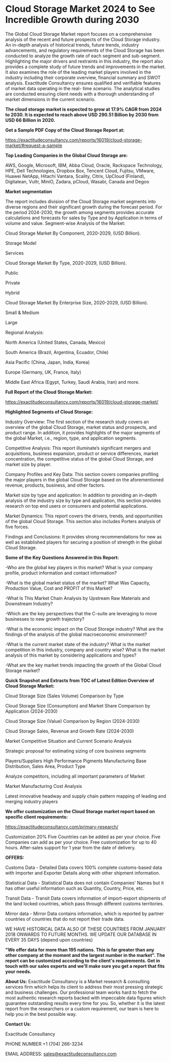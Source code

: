 # Cloud Storage Market 2024 to See Incredible Growth during 2030

The Global Cloud Storage Market report focuses on a comprehensive analysis of the recent and future prospects of the Cloud Storage industry. An in-depth analysis of historical trends, future trends, industry advancements, and regulatory requirements of the Cloud Storage has been conducted to analyze the growth rate of each segment and sub-segment. Highlighting the major drivers and restraints in this industry, the report also provides a complete study of future trends and improvements in the market. It also examines the role of the leading market players involved in the industry including their corporate overview, financial summary and SWOT analysis. Exactitude Consultancy ensures qualified and verifiable features of market data operating in the real- time scenario. The analytical studies are conducted ensuring client needs with a thorough understanding of market dimensions in the current scenario.

**The cloud storage market is expected to grow at 17.9% CAGR from 2024 to 2030. It is expected to reach above USD 290.51 Billion by 2030 from USD 66 Billion in 2020.**

**Get a Sample PDF Copy of the Cloud Storage Report at:**

https://exactitudeconsultancy.com/reports/16019/cloud-storage-market/#request-a-sample

**Top Leading Companies in the Global Cloud Storage are:**

AWS, Google, Microsoft, IBM, Abba Cloud, Oracle, Rackspace Technology, HPE, Dell Technologies, Dropbox Box, Tencent Cloud, Fujitsu, VMware, Huawei NetApp, Hitachi Vantara, Scality, Citrix, UpCloud (Finland), Digitalean, Vultr, MiniO, Zadara, pCloud, Wasabi, Canada and Degoo

**Market segmentation**

The report includes division of the Cloud Storage market segments into diverse regions and their significant growth during the forecast period. For the period 2024-2030, the growth among segments provides accurate calculations and forecasts for sales by Type and by Application in terms of volume and value. Segment-wise Analysis of the Market:

Cloud Storage Market By Component, 2020-2029, (USD Billion).

Storage Model

Services

Cloud Storage Market By Type, 2020-2029, (USD Billion).

Public

Private

Hybrid

Cloud Storage Market By Enterprise Size, 2020-2029, (USD Billion).

Small & Medium

Large

Regional Analysis:

North America (United States, Canada, Mexico)

South America (Brazil, Argentina, Ecuador, Chile)

Asia Pacific (China, Japan, India, Korea)

Europe (Germany, UK, France, Italy)

Middle East Africa (Egypt, Turkey, Saudi Arabia, Iran) and more.

**Full Report of the Cloud Storage Market:**

https://exactitudeconsultancy.com/reports/16019/cloud-storage-market/

**Highlighted Segments of Cloud Storage:**

Industry Overview: The first section of the research study covers an overview of the global Cloud Storage, market status and prospects, and product range. In addition, it provides highlights of the major segments of the global Market, i.e., region, type, and application segments.

Competitive Analysis: This report illuminate’s significant mergers and acquisitions, business expansion, product or service differences, market concentration, the competitive status of the global Cloud Storage, and market size by player.

Company Profiles and Key Data: This section covers companies profiling the major players in the global Cloud Storage based on the aforementioned revenue, products, business, and other factors.

Market size by type and application: In addition to providing an in-depth analysis of the industry size by type and application, this section provides research on top end users or consumers and potential applications.

Market Dynamics: This report covers the drivers, trends, and opportunities of the global Cloud Storage. This section also includes Porters analysis of five forces.

Findings and Conclusions: It provides strong recommendations for new as well as established players for securing a position of strength in the global Cloud Storage.

**Some of the Key Questions Answered in this Report:**

-Who are the global key players in this market? What is your company profile, product information and contact information?

-What is the global market status of the market? What Was Capacity, Production Value, Cost and PROFIT of this Market?

-What Is This Market Chain Analysis by Upstream Raw Materials and Downstream Industry?

-Which are the key perspectives that the C-suite are leveraging to move businesses to new growth trajectory?

-What is the economic impact on the Cloud Storage industry? What are the findings of the analysis of the global macroeconomic environment?

-What is the current market state of the industry? What is the market competition in this industry, company and country wise? What is the market analysis of this market by considering applications and types?

-What are the key market trends impacting the growth of the Global Cloud Storage market?

**Quick Snapshot and Extracts from TOC of Latest Edition Overview of Cloud Storage Market:**

Cloud Storage Size (Sales Volume) Comparison by Type

Cloud Storage Size (Consumption) and Market Share Comparison by Application (2024-2030)

Cloud Storage Size (Value) Comparison by Region (2024-2030)

Cloud Storage Sales, Revenue and Growth Rate (2024-2030)

Market Competitive Situation and Current Scenario Analysis

Strategic proposal for estimating sizing of core business segments

Players/Suppliers High Performance Pigments Manufacturing Base Distribution, Sales Area, Product Type

Analyze competitors, including all important parameters of Market

Market Manufacturing Cost Analysis

Latest innovative headway and supply chain pattern mapping of leading and merging industry players

**We offer customization on the Cloud Storage market report based on specific client requirements:**

https://exactitudeconsultancy.com/primary-research/

Customization 20%
Five Countries can be added as per your choice.
Five Companies can add as per your choice.
Free customization for up to 40 hours.
After-sales support for 1 year from the date of delivery.

**OFFERS:**

Customs Data - Detailed Data covers 100% complete customs-based data with Importer and Exporter Details along with other shipment information.

Statistical Data - Statistical Data does not contain Companies' Names but it has other useful information such as Quantity, Country, Price, etc.

Transit Data - Transit Data covers information of import-export shipments of the land locked countries, which pass through different customs territories.

Mirror data - Mirror Data contains information, which is reported by partner countries of countries that do not report their trade data.

WE HAVE HISTORICAL DATA ALSO OF THESE COUNTRIES FROM JANUARY 2018 ONWARDS TO FUTURE MONTHS. WE UPDATE OUR DATABASE IN EVERY 35 DAYS (depend upon countries)

**"We offer data for more than 195 nations. This is far greater than any other company at the moment and the largest number in the market". The report can be customized according to
the client's requirements. Get in touch with our sales experts and we'll make sure you get a report that fits your needs.**

**About Us:**
Exactitude Consultancy is a Market research & consulting services firm which helps its client to address their most pressing strategic and business challenges. Our professional team works hard to fetch the most authentic research reports backed with impeccable data figures which guarantee outstanding results every time for you. So, whether it is the latest report from the researchers or a custom requirement, our team is here to help you in the best possible way.

**Contact Us:**

Exactitude Consultancy

PHONE NUMBER +1 (704) 266-3234

EMAIL ADDRESS: sales@exactitudeconsultancy.com
